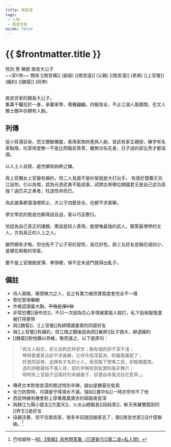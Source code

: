 ```yaml
---
title: 南宮深
tags:
 - 人物
 - 南宮世家
aside: false
---
```


# {{ $frontmatter.title }}

<ChTabs position="bottom">
	<ChTab title="南宮深">
		<Ch src='/images/characters/special102/normal.png' position='right'/>
		<ChName nameZh='南宮深' nameEn='Nan Gong Shen' position='right' />
		<ChTable>
			<ChTr>
				<ChTd isTitle=true>
					性別
				</ChTd>
				<ChTd>
					男
				</ChTd>
			</ChTr>
			<ChTr>
				<ChTd isTitle=true>
					稱號
				</ChTd>
				<ChTd>
					南宮大公子<br>~~深V俠~~
				</ChTd>
			</ChTr>
			<ChTr>
				<ChTd isTitle=true position='center'>
					關係
				</ChTd>
			</ChTr>
			<ChTr>
				<ChTd position='center'>
					[[南宮橫]] (爺爺)
				</ChTd>
			</ChTr>
			<ChTr>
				<ChTd position='center'>
					[[南宮遠]] (父親)
				</ChTd>
			</ChTr>
			<ChTr>
				<ChTd position='center'>
					[[南宮淺]] (弟弟)
				</ChTd>
			</ChTr>
			<ChTr>
				<ChTd position='center'>
					[[上官螢]] (婚約)
				</ChTd>
			</ChTr>
			<ChTr>
				<ChTd position='center'>
					[[魏菊]] (同學)
				</ChTd>
			</ChTr>
		</ChTable>
	</ChTab>
	<ChTab title="鳳凰寶衣1">
		<Ch src='/images/characters/special102/special1.png' position='center'/>
		<ChName nameZh='鳳凰寶衣' nameEn='Phoenix Armor' position='right' />
	</ChTab>
		<ChTab title="鳳凰寶衣2">
		<Ch src='/images/characters/special102/special2.png' position='center'/>
		<ChName nameZh='鳳凰寶衣' nameEn='Phoenix Armor' position='right' />
	</ChTab>
</ChTabs>
<br><br>

南宮世家的嫡長大公子。  
集萬千矚目於一身，承襲家學，儒雅翩翩，四藝皆全，不止江湖人面廣闊，在文人雅士圈中亦頗有人脈。

## 列傳

<Tabs>
  <Tab title="列傳一">
	從小耳濡目染，而又聰敏機靈，善用家族財產與人脈，習武有家主親授，練字有名家點撥，吃穿用度無一不是比照臨安貴冑，雖無功名在身，日子過的卻比秀才都滋潤。<br><br>
	以人上人自居，處世頗有紈絝之嫌。<br><br>
	與上官獨女上官螢有婚約，但二人見面不是吵架就是大打出手。
  </Tab>
  <Tab title="列傳二">
	有感於楚霸王烏江自刎，引以為惕，認為光憑武勇不能成事，試問古來哪位開國君王是自己武功高強？逞匹夫之勇者，枉送性命而已。<br><br>
	為此諸事都僅淺嚐即止，大公子四藝皆全，也都不求甚解。<br><br>
	學文學武的態度也都得過且過，善以巧舌敷衍。<br><br>
	他認為自己真正的課題，應該是知人善用，能使喚最強的武人，驅策最博學的文人，方為真正的人上之人。<br><br>
	雖然頗有才略，但也免不了公子哥的習性，貪花好色，與三五好友並稱花城四少，是煙花柳巷的常客。<br><br>
	要不是上官螢臉皮薄、拳頭硬，保不定未過門就得出亂子。
  </Tab>
</Tabs>

## 備註

- 待人兩極，痛恨無力之人，反之有實力被欣賞態度會完全不一樣
- 管吃管喝~~管嫖~~
- 作者認證最大胸，~~不愧是深V俠~~
- 非常恐懼[[唐布衣]]，不只一次因為花心多情被蒙面人毆打，私下設局報復還被打得更慘
- 與[[魏菊]]、[[上官螢]]為耕陽讀書齋的同窗好友
- 與[[上官螢]]有婚約，但江陵之戰後因為把[[樂屏]]肚子搞大，辭退婚約
- [[魏菊]]對他難以恭維，敬而遠之，以下是原句：
> 「與文人結交，卻又自矜武林家世；胸有城府卻不深不淺；<br>
> 　琴棋書畫皆沾卻不求甚解，又佯作高深莫測，附庸風雅罷了；<br>
> 　好逸而惡勞，追捧有才名的士人，居高臨下使喚工民，卻輕賤農商。<br>
> 　造的詩都庸俗不堪入耳，寫的字稱有劍氣實則張牙舞爪；<br>
> 　明明有上官娘子這樣好的未婚妻子，卻還自命風流拈花惹草。」
- 傳奇文本對南宮深的敘述特別辛辣，疑似是魏菊在偷臭
- 全力防禦時，可謂是守得滴水不漏，強如[[畫中仙]]一時亦奈何不了他
- 西武林線有機會對上穿著鳳凰寶衣的超級南宮深
- 與靜江九縣小盟主[[方震天]]、火炎山總鍛長[[段純青]]、斬天黑翼雙龍劍的[[齊壬]]是好友
- 母親活著，但不住南宮家，很多年前就回娘家去了，跟[[南宮世家]]沒什麼聯絡。[^1]

[^1]: 巴哈姆特－[RE:【情報】鳥熊問答集（已更新11/2第二波+私人問）](https://forum.gamer.com.tw/Co.php?bsn=73317&sn=12184&subbsn=1&bPage=0)